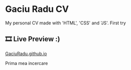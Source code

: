 # Gaciu Radu CV

My personal CV made with 'HTML', 'CSS' and 'JS'.
First try

## 🎞 Live Preview :)

[GaciuRadu.github.io](https://gaciuradu.github.io/)

Prima mea incercare
